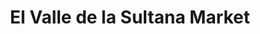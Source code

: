 ---
title: "El Valle de la Sultana Market"
url: /everett/el-valle-de-la-sultana-market/
shop: convenience
---